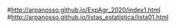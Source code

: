#http://arpanosso.github.io/ExpAgr_2020/index1.html
#http://arpanosso.github.io/listas_estatistica/lista01.html
